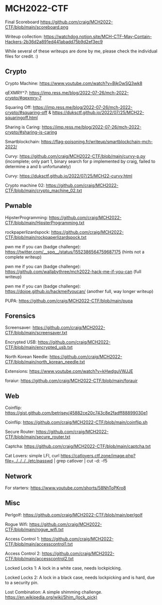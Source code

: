 # MCH2022-CTF

Final Scoreboard https://github.com/craig/MCH2022-CTF/blob/main/scoreboard.png

Writeup collection: https://watchdog.notion.site/MCH-CTF-May-Contain-Hackers-2b36d2a891ed441abadd75b9d2ef3ec9

While several of these writeups are done by me, please check the individual files for credit. :)

## Crypto
Crypto Machine: https://www.youtube.com/watch?v=BjkOwSQ3wk8

qEXMRY^7: https://imp.ress.me/blog/2022-07-26/mch-2022-crypto/#qexmry-7

Squaring Off: https://imp.ress.me/blog/2022-07-26/mch-2022-crypto/#squaring-off & https://duksctf.github.io/2022/07/25/MCH22-squaringoff.html

Sharing is Caring: https://imp.ress.me/blog/2022-07-26/mch-2022-crypto/#sharing-is-caring

Smartblockchain: https://flag-poisoning.fr/writeup/smartblockchain-mch-2022/

Curvy: https://github.com/craig/MCH2022-CTF/blob/main/curvy-p.py (incomplete; only part 1, binary search for p implemented by craig, failed to determine a and b unfortunately)

Curvy: https://duksctf.github.io/2022/07/25/MCH22-curvy.html

Crypto machine 02: https://github.com/craig/MCH2022-CTF/blob/main/crypto_machine_02.txt

## Pwnable

HipsterProgramming: https://github.com/craig/MCH2022-CTF/blob/main/HipsterProgramming.txt 

rockpaperlizardspock: https://github.com/craig/MCH2022-CTF/blob/main/rockpaperlizardspock.txt

pwn me if you can (badge challenge): https://twitter.com/__spq__/status/1552386564759687175 (hints not a complete writeup)

pwn me if you can (badge challenge): https://github.com/wallabythree/mch2022-hack-me-if-you-can (full writeup)

pwn me if you can (badge challenge): https://dojoe.github.io/hackmeifyoucan/ (another full, way longer writeup)

PUPA: https://github.com/craig/MCH2022-CTF/blob/main/pupa

## Forensics

Screensaver: https://github.com/craig/MCH2022-CTF/blob/main/screensaver.txt

Encrypted USB: https://github.com/craig/MCH2022-CTF/blob/main/encrypted_usb.txt

North Korean Needle: https://github.com/craig/MCH2022-CTF/blob/main/north_korean_needle.txt

Extensions: https://www.youtube.com/watch?v=kHwdguVWJJE

foraiur: https://github.com/craig/MCH2022-CTF/blob/main/forauir

## Web

Coinflip: https://gist.github.com/betrisey/45882ce20c743c8e2fadff88899030e1

Coinflip: https://github.com/craig/MCH2022-CTF/blob/main/coinflip.sh

Secure Router: https://github.com/craig/MCH2022-CTF/blob/main/secure_router.txt

Captcha: https://github.com/craig/MCH2022-CTF/blob/main/captcha.txt

Cat Lovers: simple LFI, curl https://catlovers.ctf.zone/image.php?file=../../../../etc/passwd | grep catlover | cut -d: -f5

## Network

For starters: https://www.youtube.com/shorts/58NhToPKro8

## Misc

Perlgolf: https://github.com/craig/MCH2022-CTF/blob/main/perlgolf

Rogue Wifi: https://github.com/craig/MCH2022-CTF/blob/main/rogue_wifi.txt

Access Control 1: https://github.com/craig/MCH2022-CTF/blob/main/accesscontrol1.txt

Access Control 2: https://github.com/craig/MCH2022-CTF/blob/main/accesscontrol2.txt

Locked Locks 1: A lock in a white case, needs lockpicking.

Locked Locks 2: A lock in a black case, needs lockpicking and is hard, due to a security pin.

Lost Combination: A simple shimming challenge. https://en.wikipedia.org/wiki/Shim_(lock_pick)
